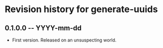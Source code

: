 # Revision history for generate-uuids

## 0.1.0.0 -- YYYY-mm-dd

* First version. Released on an unsuspecting world.
